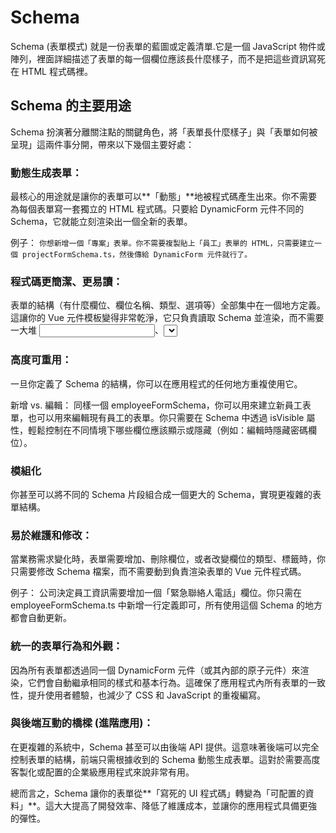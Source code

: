 # Schema

Schema (表單模式) 就是一份表單的藍圖或定義清單.它是一個 JavaScript 物件或陣列，裡面詳細描述了表單的每一個欄位應該長什麼樣子，而不是把這些資訊寫死在 HTML 程式碼裡。

## Schema 的主要用途

Schema 扮演著分離關注點的關鍵角色，將「表單長什麼樣子」與「表單如何被呈現」這兩件事分開，帶來以下幾個主要好處：

### 動態生成表單：
最核心的用途就是讓你的表單可以**「動態」**地被程式碼產生出來。你不需要為每個表單寫一套獨立的 HTML 程式碼。只要給 DynamicForm 元件不同的 Schema，它就能立刻渲染出一個全新的表單。

例子：
```你想新增一個「專案」表單。你不需要複製貼上「員工」表單的 HTML，只需要建立一個 projectFormSchema.ts，然後傳給 DynamicForm 元件就行了。```

### 程式碼更簡潔、更易讀：
表單的結構（有什麼欄位、欄位名稱、類型、選項等）全部集中在一個地方定義。這讓你的 Vue 元件模板變得非常乾淨，它只負責讀取 Schema 並渲染，而不需要一大堆 <input>、<select> 標籤和 v-if 判斷。

### 高度可重用：
一旦你定義了 Schema 的結構，你可以在應用程式的任何地方重複使用它。

新增 vs. 編輯： 同樣一個 employeeFormSchema，你可以用來建立新員工表單，也可以用來編輯現有員工的表單。你只需要在 Schema 中透過 isVisible 屬性，輕鬆控制在不同情境下哪些欄位應該顯示或隱藏（例如：編輯時隱藏密碼欄位）。

### 模組化
你甚至可以將不同的 Schema 片段組合成一個更大的 Schema，實現更複雜的表單結構。

### 易於維護和修改：
當業務需求變化時，表單需要增加、刪除欄位，或者改變欄位的類型、標籤時，你只需要修改 Schema 檔案，而不需要動到負責渲染表單的 Vue 元件程式碼。

例子： 公司決定員工資訊需要增加一個「緊急聯絡人電話」欄位。你只需在 employeeFormSchema.ts 中新增一行定義即可，所有使用這個 Schema 的地方都會自動更新。

### 統一的表單行為和外觀：
因為所有表單都透過同一個 DynamicForm 元件（或其內部的原子元件）來渲染，它們會自動繼承相同的樣式和基本行為。這確保了應用程式內所有表單的一致性，提升使用者體驗，也減少了 CSS 和 JavaScript 的重複編寫。

### 與後端互動的橋樑 (進階應用)：
在更複雜的系統中，Schema 甚至可以由後端 API 提供。這意味著後端可以完全控制表單的結構，前端只需根據收到的 Schema 動態生成表單。這對於需要高度客製化或配置的企業級應用程式來說非常有用。

總而言之，Schema 讓你的表單從**「寫死的 UI 程式碼」轉變為「可配置的資料」**。這大大提高了開發效率、降低了維護成本，並讓你的應用程式具備更強的彈性。
